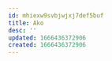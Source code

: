 ```yaml
---
id: mhiexw9svbjwjxj7def5buf
title: Ako
desc: ''
updated: 1666436372906
created: 1666436372906
---
```


